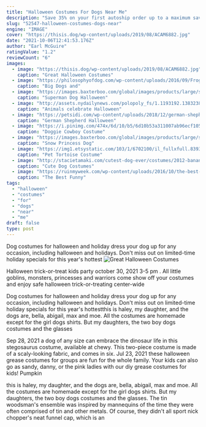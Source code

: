 ```yaml
---
title: "Halloween Costumes For Dogs Near Me"
description: "Save 35% on your first autoship order up to a maximum savings of $20.00 and 5% on all recurring orders. Offer valid through 122022 with treats membership."
slug: "52547-halloween-costumes-dogs-near"
engine: "IMAGE"
cover: "https://thisis.dog/wp-content/uploads/2019/08/ACAM6882.jpg"
date: "2021-10-06T12:41:53.176Z"
author: "Earl McGuire"
ratingValue: "1.2"
reviewCount: "6"
images:
  - image: "https://thisis.dog/wp-content/uploads/2019/08/ACAM6882.jpg"
    caption: "Great Halloween Costumes"
  - image: "https://philosophyofdog.com/wp-content/uploads/2016/09/FrogPrinceZelda.jpg"
    caption: "Big Dogs and"
  - image: "https://images.baxterboo.com/global/images/products/large/superman-dog-halloween-costume-big-dog-edition-4572.jpg"
    caption: "Superman Dog Halloween"
  - image: "http://assets.nydailynews.com/polopoly_fs/1.1193192.1383238299!/img/httpImage/image.jpg_gen/derivatives/gallery_1200/animals-celebrate-halloween.jpg"
    caption: "Animals celebrate Halloween"
  - image: "https://petsidi.com/wp-content/uploads/2018/12/german-shepherd-halloween-costume-ideas.jpg"
    caption: "German Shepherd Halloween"
  - image: "https://i.pinimg.com/474x/6d/10/b5/6d10b53a311007ab96ecf1059ce51c04.jpg"
    caption: "Doggie Cowboy Costume"
  - image: "https://images.baxterboo.com/global/images/products/large/snow-princess-dog-costume-1.jpg"
    caption: "Snow Princess Dog"
  - image: "https://img1.etsystatic.com/103/1/6702100/il_fullxfull.839381285_c2eh.jpg"
    caption: "Pet Tortoise Costume"
  - image: "http://stacietamaki.com/cutest-dog-ever/costumes/2012-banana-slug/cutest-dog-ever-halloween-costume-banana-slug.jpg"
    caption: "Cute Dog Costumes"
  - image: "https://ruinmyweek.com/wp-content/uploads/2016/10/the-best-funny-pictures-of-dogatello-dog-ninja-turtle-costume.jpg"
    caption: "The Best Funny"
tags:
  - "halloween"
  - "costumes"
  - "for"
  - "dogs"
  - "near"
  - "me"
draft: false
type: post
---
```


Dog costumes for halloween and holiday dress your dog up for any occasion, including halloween and holidays. Don't miss out on limited-time holiday specials for this year's hottest
![Great Halloween Costumes](https://thisis.dog/wp-content/uploads/2019/08/ACAM6882.jpg "Great Halloween Costumes")

Halloween trick-or-treat kids party october 30, 2021 3-5 pm . All little goblins, monsters, princesses and warriors come show off your costumes and enjoy safe halloween trick-or-treating center-wide
<!--inArticleAds-->

<!--galleryOne-->

Dog costumes for halloween and holiday dress your dog up for any occasion, including halloween and holidays. Don't miss out on limited-time holiday specials for this year's hottestthis is haley, my daughter, and the dogs are, bella, abigail, max and moe. All the costumes are homemade except for the girl dogs shirts. But my daughters, the two boy dogs costumes and the glasses
<!--inArticleAds-->

<!--galleryTwo-->

Sep 28, 2021 a dog of any size can embrace the dinosaur life in this stegosaurus costume, available at chewy. This two-piece costume is made of a scaly-looking fabric, and comes in six. Jul 23, 2021 these halloween grease costumes for groups are fun for the whole family. Your kids can also go as sandy, danny, or the pink ladies with our diy grease costumes for kids!  Pumpkin
<!--galleryThree-->

this is haley, my daughter, and the dogs are, bella, abigail, max and moe. All the costumes are homemade except for the girl dogs shirts. But my daughters, the two boy dogs costumes and the glasses. The tin woodsman's ensemble was inspired by mannequins of the time  they were often comprised of tin and other metals. Of course, they didn't all sport nick chopper's neat funnel cap, which is an